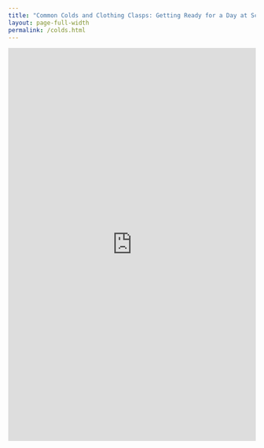 ```yaml
---
title: "Common Colds and Clothing Clasps: Getting Ready for a Day at School Part 1"
layout: page-full-width
permalink: /colds.html
---
```


<iframe src="https://uploads.knightlab.com/storymapjs/f6598fffc0554f8bbf943d1cb8603fb1/common-colds-and-clothing-clasps-getting-ready-for-a-day-at-school-part-1/index.html" frameborder="0" width="100%" height="800"></iframe>
